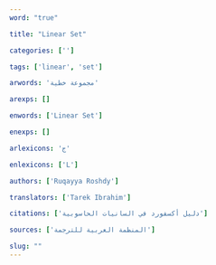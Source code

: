 ```yaml
---
word: "true"

title: "Linear Set"

categories: ['']

tags: ['linear', 'set']

arwords: 'مجموعة خطية'

arexps: []

enwords: ['Linear Set']

enexps: []

arlexicons: 'ج'

enlexicons: ['L']

authors: ['Ruqayya Roshdy']

translators: ['Tarek Ibrahim']

citations: ['دليل أكسفورد في السانيات الحاسوبية']

sources: ['المنظمة العربية للترجمة']

slug: ""
---
```

